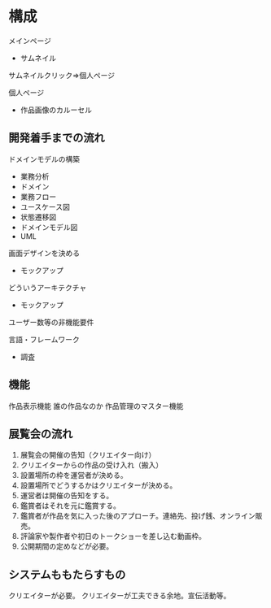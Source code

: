# 構成

メインページ

- サムネイル

サムネイルクリック⇒個人ページ

個人ページ

- 作品画像のカルーセル

## 開発着手までの流れ

ドメインモデルの構築

- 業務分析
- ドメイン
- 業務フロー
- ユースケース図
- 状態遷移図
- ドメインモデル図
- UML

画面デザインを決める

- モックアップ

どういうアーキテクチャ

- モックアップ

ユーザー数等の非機能要件

言語・フレームワーク

- 調査

## 機能

作品表示機能
誰の作品なのか
作品管理のマスター機能

## 展覧会の流れ

1. 展覧会の開催の告知（クリエイター向け）
1. クリエイターからの作品の受け入れ（搬入）
1. 設置場所の枠を運営者が決める。
1. 設置場所でどうするかはクリエイターが決める。
1. 運営者は開催の告知をする。
1. 鑑賞者はそれを元に鑑賞する。
1. 鑑賞者が作品を気に入った後のアプローチ。連絡先、投げ銭、オンライン販売。
1. 評論家や製作者や初日のトークショーを差し込む動画枠。
1. 公開期間の定めなどが必要。

## システムももたらすもの

クリエイターが必要。
クリエイターが工夫できる余地。宣伝活動等。
